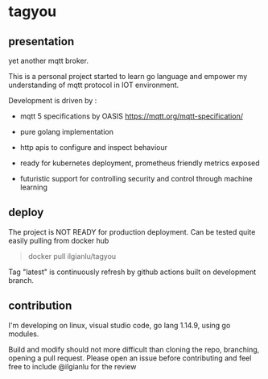 # tagyou

## presentation

yet another mqtt broker.

This is a personal project started to learn go language and empower my understanding of mqtt protocol in IOT environment.

Development is driven by :
* mqtt 5 specifications by OASIS
  https://mqtt.org/mqtt-specification/ 

* pure golang implementation

* http apis to configure and inspect behaviour

* ready for kubernetes deployment, prometheus friendly metrics exposed

* futuristic support for controlling security and control through machine learning

## deploy

The project is NOT READY for production deployment.
Can be tested quite easily pulling from docker hub

> docker pull ilgianlu/tagyou

Tag "latest" is continuously refresh by github actions built on development branch.

## contribution

I'm developing on linux, visual studio code, go lang 1.14.9, using go modules.

Build and modify should not more difficult than cloning the repo, branching, opening a pull request. Please open an issue before contributing and feel free to include @ilgianlu
for the review
